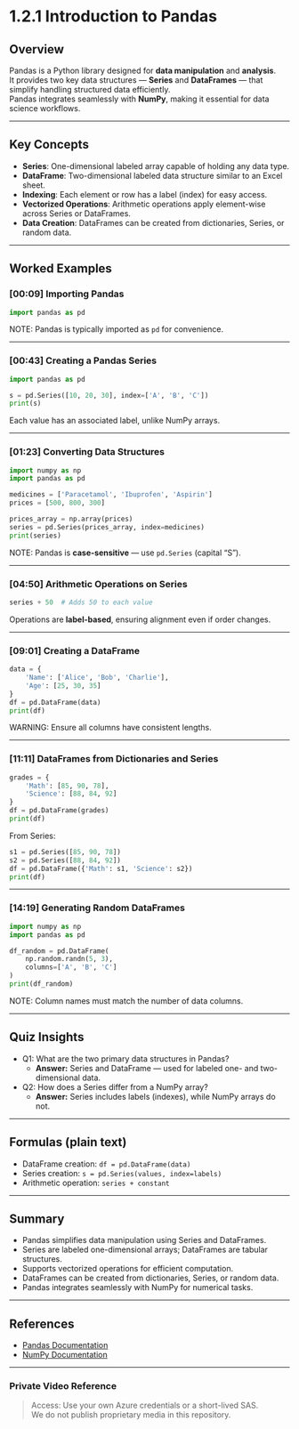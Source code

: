 # 1.2.1 Introduction to Pandas

## Overview
Pandas is a Python library designed for **data manipulation** and **analysis**.  
It provides two key data structures — **Series** and **DataFrames** — that simplify handling structured data efficiently.  
Pandas integrates seamlessly with **NumPy**, making it essential for data science workflows.

---

## Key Concepts
- **Series**: One-dimensional labeled array capable of holding any data type.
- **DataFrame**: Two-dimensional labeled data structure similar to an Excel sheet.
- **Indexing**: Each element or row has a label (index) for easy access.
- **Vectorized Operations**: Arithmetic operations apply element-wise across Series or DataFrames.
- **Data Creation**: DataFrames can be created from dictionaries, Series, or random data.

---

## Worked Examples

### [00:09] Importing Pandas
```python
import pandas as pd
```
NOTE: Pandas is typically imported as `pd` for convenience.

---

### [00:43] Creating a Pandas Series
```python
import pandas as pd

s = pd.Series([10, 20, 30], index=['A', 'B', 'C'])
print(s)
```
Each value has an associated label, unlike NumPy arrays.

---

### [01:23] Converting Data Structures
```python
import numpy as np
import pandas as pd

medicines = ['Paracetamol', 'Ibuprofen', 'Aspirin']
prices = [500, 800, 300]

prices_array = np.array(prices)
series = pd.Series(prices_array, index=medicines)
print(series)
```
NOTE: Pandas is **case-sensitive** — use `pd.Series` (capital “S”).

---

### [04:50] Arithmetic Operations on Series
```python
series + 50  # Adds 50 to each value
```
Operations are **label-based**, ensuring alignment even if order changes.

---

### [09:01] Creating a DataFrame
```python
data = {
    'Name': ['Alice', 'Bob', 'Charlie'],
    'Age': [25, 30, 35]
}
df = pd.DataFrame(data)
print(df)
```
WARNING: Ensure all columns have consistent lengths.

---

### [11:11] DataFrames from Dictionaries and Series
```python
grades = {
    'Math': [85, 90, 78],
    'Science': [88, 84, 92]
}
df = pd.DataFrame(grades)
print(df)
```

From Series:
```python
s1 = pd.Series([85, 90, 78])
s2 = pd.Series([88, 84, 92])
df = pd.DataFrame({'Math': s1, 'Science': s2})
print(df)
```

---

### [14:19] Generating Random DataFrames
```python
import numpy as np
import pandas as pd

df_random = pd.DataFrame(
    np.random.randn(5, 3),
    columns=['A', 'B', 'C']
)
print(df_random)
```
NOTE: Column names must match the number of data columns.

---

## Quiz Insights
- Q1: What are the two primary data structures in Pandas?  
  - **Answer:** Series and DataFrame — used for labeled one- and two-dimensional data.
- Q2: How does a Series differ from a NumPy array?  
  - **Answer:** Series includes labels (indexes), while NumPy arrays do not.

---

## Formulas (plain text)
- DataFrame creation: `df = pd.DataFrame(data)`
- Series creation: `s = pd.Series(values, index=labels)`
- Arithmetic operation: `series + constant`

---

## Summary
- Pandas simplifies data manipulation using Series and DataFrames.
- Series are labeled one-dimensional arrays; DataFrames are tabular structures.
- Supports vectorized operations for efficient computation.
- DataFrames can be created from dictionaries, Series, or random data.
- Pandas integrates seamlessly with NumPy for numerical tasks.

---

## References
- [Pandas Documentation](https://pandas.pydata.org/docs/)
- [NumPy Documentation](https://numpy.org/doc/)

---

### Private Video Reference

> Access: Use your own Azure credentials or a short-lived SAS.  
> We do not publish proprietary media in this repository.

